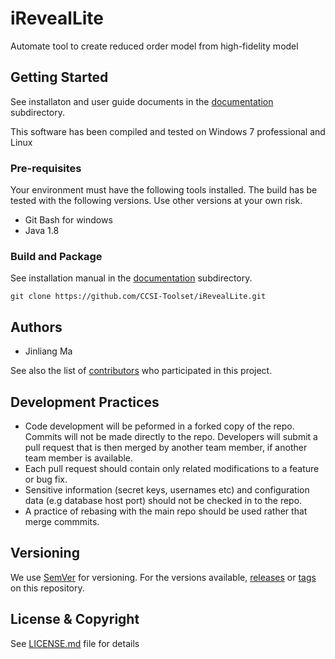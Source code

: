 # iRevealLite
Automate tool to create reduced order model from high-fidelity model

## Getting Started
See installaton and user guide documents in the [documentation](docs) subdirectory.

This software has been compiled and tested on Windows 7 professional and Linux

### Pre-requisites
Your environment must have the following tools installed.
The build has be tested with the following versions. Use other
versions at your own risk.

+ Git Bash for windows
+ Java 1.8

### Build and Package
See installation manual in the [documentation](docs) subdirectory.


```
git clone https://github.com/CCSI-Toolset/iRevealLite.git
```

## Authors

* Jinliang Ma

See also the list of [contributors](../../contributors) who participated in this project.

## Development Practices

* Code development will be peformed in a forked copy of the repo. Commits will not be 
  made directly to the repo. Developers will submit a pull request that is then merged
  by another team member, if another team member is available.
* Each pull request should contain only related modifications to a feature or bug fix.  
* Sensitive information (secret keys, usernames etc) and configuration data 
  (e.g database host port) should not be checked in to the repo.
* A practice of rebasing with the main repo should be used rather that merge commmits.

## Versioning

We use [SemVer](http://semver.org/) for versioning. For the versions available, 
[releases](../../releases) or [tags](../..//tags) on this repository. 

## License & Copyright

See [LICENSE.md](LICENSE.md) file for details
